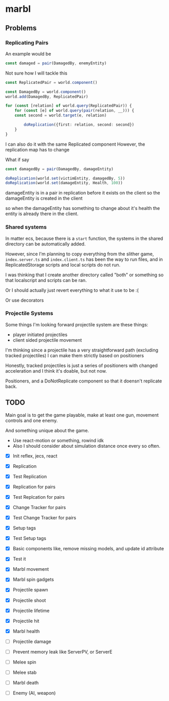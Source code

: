 # marbl

## Problems

### Replicating Pairs

An example would be

```ts
const damaged = pair(DamagedBy, enemyEntity)
```

Not sure how I will tackle this

```ts
const ReplicatedPair = world.component()

const DamagedBy = world.component()
world.add(DamagedBy, ReplicatedPair)

for (const [relation] of world.query(ReplicatedPair)) {
    for (const [e] of world.query(pair(relation, __))) {
    const second = world.target(e, relation)

        doReplication({first: relation, second: second})
    }
}
```

I can also do it with the same Replicated component
However, the replication map has to change

What if say
```ts
const damagedBy = pair(DamagedBy, damageEntity)

doReplication(world.set(victimEntity, damagedBy, 5))
doReplication(world.set(damageEntity, Health, 100))
```
damageEntity is in a pair in replication before it exists on the client
so the damageEntity is created in the client

so when the damageEntity has something to change about it's health
the entity is already there in the client.

### Shared systems
In matter ecs, because there is a `start` function, the systems in the shared directory can be automatically added.

However, since I'm planning to copy everything from the slither game, `index.server.ts` and `index.client.ts` has been the way to run files, and in ReplicatedStorage scripts and local scripts do not run.

I was thinking that I create another directory called "both" or something so that localscript and scripts can be ran.

Or I should actually just revert everything to what it use to be :(

Or use decorators

### Projectile Systems

Some things I'm looking forward projectile system are these things:
- player initiated projectiles
- client sided projectile movement

I'm thinking since a projectile has a very straightforward path (excluding tracked projectiles)
I can make them strictly based on positioners

Honestly, tracked projectiles is just a series of positioners with changed acceleration and I think it's doable, but not now.

Positioners, and a DoNotReplicate component so that it doensn't replicate back.


## TODO

Main goal is to get the game playable, make at least one gun, movement controls and one enemy.

And something unique about the game.
- Use react-motion or something, rowind idk
- Also I should consider about simulation distance once every so often.

- [x] Init reflex, jecs, react
- [x] Replication
- [x] Test Replication
- [x] Replication for pairs
- [x] Test Replcation for pairs
- [x] Change Tracker for pairs
- [x] Test Change Tracker for pairs
- [x] Setup tags
- [x] Test Setup tags
- [x] Basic components like, remove missing models, and update id attribute
- [x] Test it
- [x] Marbl movement
- [x] Marbl spin gadgets

- [x] Projectile spawn
- [x] Projectile shoot
- [x] Projectile lifetime
- [x] Projectile hit

- [x] Marbl health

- [ ] Projectile damage

- [ ] Prevent memory leak like ServerPV, or ServerE

- [ ] Melee spin
- [ ] Melee stab

- [ ] Marbl death

- [ ] Enemy (AI, weapon)